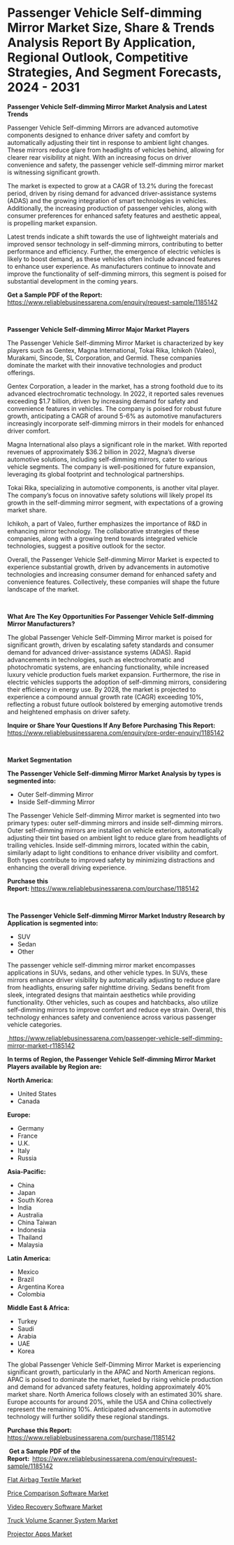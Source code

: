 <p><h1>Passenger Vehicle Self-dimming Mirror Market Size, Share & Trends Analysis Report By Application, Regional Outlook, Competitive Strategies, And Segment Forecasts, 2024 - 2031</h1></p><p><strong>Passenger Vehicle Self-dimming Mirror Market Analysis and Latest Trends</strong></p>
<p><p>Passenger Vehicle Self-dimming Mirrors are advanced automotive components designed to enhance driver safety and comfort by automatically adjusting their tint in response to ambient light changes. These mirrors reduce glare from headlights of vehicles behind, allowing for clearer rear visibility at night. With an increasing focus on driver convenience and safety, the passenger vehicle self-dimming mirror market is witnessing significant growth.</p><p>The market is expected to grow at a CAGR of 13.2% during the forecast period, driven by rising demand for advanced driver-assistance systems (ADAS) and the growing integration of smart technologies in vehicles. Additionally, the increasing production of passenger vehicles, along with consumer preferences for enhanced safety features and aesthetic appeal, is propelling market expansion. </p><p>Latest trends indicate a shift towards the use of lightweight materials and improved sensor technology in self-dimming mirrors, contributing to better performance and efficiency. Further, the emergence of electric vehicles is likely to boost demand, as these vehicles often include advanced features to enhance user experience. As manufacturers continue to innovate and improve the functionality of self-dimming mirrors, this segment is poised for substantial development in the coming years.</p></p>
<p><strong>Get a Sample PDF of the Report:&nbsp;</strong> <a href="https://www.reliablebusinessarena.com/enquiry/request-sample/1185142?utm_campaign=1347&utm_medium=2&utm_source=Github&utm_content=ia&utm_term=22102024&utm_id=passenger-vehicle-self-dimming-mirror">https://www.reliablebusinessarena.com/enquiry/request-sample/1185142</a></p>
<p>&nbsp;</p>
<p><strong>Passenger Vehicle Self-dimming Mirror Major Market Players</strong></p>
<p><p>The Passenger Vehicle Self-dimming Mirror Market is characterized by key players such as Gentex, Magna International, Tokai Rika, Ichikoh (Valeo), Murakami, Sincode, SL Corporation, and Germid. These companies dominate the market with their innovative technologies and product offerings.</p><p>Gentex Corporation, a leader in the market, has a strong foothold due to its advanced electrochromatic technology. In 2022, it reported sales revenues exceeding $1.7 billion, driven by increasing demand for safety and convenience features in vehicles. The company is poised for robust future growth, anticipating a CAGR of around 5-6% as automotive manufacturers increasingly incorporate self-dimming mirrors in their models for enhanced driver comfort.</p><p>Magna International also plays a significant role in the market. With reported revenues of approximately $36.2 billion in 2022, Magna’s diverse automotive solutions, including self-dimming mirrors, cater to various vehicle segments. The company is well-positioned for future expansion, leveraging its global footprint and technological partnerships.</p><p>Tokai Rika, specializing in automotive components, is another vital player. The company’s focus on innovative safety solutions will likely propel its growth in the self-dimming mirror segment, with expectations of a growing market share.</p><p>Ichikoh, a part of Valeo, further emphasizes the importance of R&D in enhancing mirror technology. The collaborative strategies of these companies, along with a growing trend towards integrated vehicle technologies, suggest a positive outlook for the sector.</p><p>Overall, the Passenger Vehicle Self-dimming Mirror Market is expected to experience substantial growth, driven by advancements in automotive technologies and increasing consumer demand for enhanced safety and convenience features. Collectively, these companies will shape the future landscape of the market.</p></p>
<p>&nbsp;</p>
<p><strong>What Are The Key Opportunities For Passenger Vehicle Self-dimming Mirror Manufacturers?</strong></p>
<p><p>The global Passenger Vehicle Self-Dimming Mirror market is poised for significant growth, driven by escalating safety standards and consumer demand for advanced driver-assistance systems (ADAS). Rapid advancements in technologies, such as electrochromatic and photochromatic systems, are enhancing functionality, while increased luxury vehicle production fuels market expansion. Furthermore, the rise in electric vehicles supports the adoption of self-dimming mirrors, considering their efficiency in energy use. By 2028, the market is projected to experience a compound annual growth rate (CAGR) exceeding 10%, reflecting a robust future outlook bolstered by emerging automotive trends and heightened emphasis on driver safety.</p></p>
<p><strong>Inquire or Share Your Questions If Any Before Purchasing This Report:</strong> <a href="https://www.reliablebusinessarena.com/enquiry/pre-order-enquiry/1185142?utm_campaign=1347&utm_medium=2&utm_source=Github&utm_content=ia&utm_term=22102024&utm_id=passenger-vehicle-self-dimming-mirror">https://www.reliablebusinessarena.com/enquiry/pre-order-enquiry/1185142</a></p>
<p>&nbsp;</p>
<p><strong>Market Segmentation</strong></p>
<p><strong>The Passenger Vehicle Self-dimming Mirror Market Analysis by types is segmented into:</strong></p>
<p><ul><li>Outer Self-dimming Mirror</li><li>Inside Self-dimming Mirror</li></ul></p>
<p><p>The Passenger Vehicle Self-dimming Mirror market is segmented into two primary types: outer self-dimming mirrors and inside self-dimming mirrors. Outer self-dimming mirrors are installed on vehicle exteriors, automatically adjusting their tint based on ambient light to reduce glare from headlights of trailing vehicles. Inside self-dimming mirrors, located within the cabin, similarly adapt to light conditions to enhance driver visibility and comfort. Both types contribute to improved safety by minimizing distractions and enhancing the overall driving experience.</p></p>
<p><strong>Purchase this Report:&nbsp;</strong><a href="https://www.reliablebusinessarena.com/purchase/1185142?utm_campaign=1347&utm_medium=2&utm_source=Github&utm_content=ia&utm_term=22102024&utm_id=passenger-vehicle-self-dimming-mirror">https://www.reliablebusinessarena.com/purchase/1185142</a></p>
<p>&nbsp;</p>
<p><strong>The Passenger Vehicle Self-dimming Mirror Market Industry Research by Application is segmented into:</strong></p>
<p><ul><li>SUV</li><li>Sedan</li><li>Other</li></ul></p>
<p><p>The passenger vehicle self-dimming mirror market encompasses applications in SUVs, sedans, and other vehicle types. In SUVs, these mirrors enhance driver visibility by automatically adjusting to reduce glare from headlights, ensuring safer nighttime driving. Sedans benefit from sleek, integrated designs that maintain aesthetics while providing functionality. Other vehicles, such as coupes and hatchbacks, also utilize self-dimming mirrors to improve comfort and reduce eye strain. Overall, this technology enhances safety and convenience across various passenger vehicle categories.</p></p>
<p><a href="https://www.reliablebusinessarena.com/passenger-vehicle-self-dimming-mirror-market-r1185142?utm_campaign=1347&utm_medium=2&utm_source=Github&utm_content=ia&utm_term=22102024&utm_id=passenger-vehicle-self-dimming-mirror">&nbsp;https://www.reliablebusinessarena.com/passenger-vehicle-self-dimming-mirror-market-r1185142</a></p>
<p><strong>In terms of Region, the Passenger Vehicle Self-dimming Mirror Market Players available by Region are:</strong></p>
<p>
    <p> <strong> North America: </strong>
        <ul>
            <li>United States</li>
            <li>Canada</li>
        </ul>
        </p> 
    <p> <strong> Europe: </strong>
        <ul>
            <li>Germany</li>
            <li>France</li>
            <li>U.K.</li>
            <li>Italy</li>
            <li>Russia</li>
        </ul>
        </p> 
    <p> <strong> Asia-Pacific: </strong>
        <ul>
            <li>China</li>
            <li>Japan</li>
            <li>South Korea</li>
            <li>India</li>
            <li>Australia</li>
            <li>China Taiwan</li>
            <li>Indonesia</li>
            <li>Thailand</li>
            <li>Malaysia</li>
        </ul>
        </p> 
    <p> <strong> Latin America: </strong>
        <ul>
            <li>Mexico</li>
            <li>Brazil</li>
            <li>Argentina Korea</li>
            <li>Colombia</li>
        </ul>
        </p> 
    <p> <strong> Middle East & Africa: </strong>
        <ul>
            <li>Turkey</li>
            <li>Saudi</li>
            <li>Arabia</li>
            <li>UAE</li>
            <li>Korea</li>
        </ul>
    </p>
    </p>
<p><p>The global Passenger Vehicle Self-Dimming Mirror Market is experiencing significant growth, particularly in the APAC and North American regions. APAC is poised to dominate the market, fueled by rising vehicle production and demand for advanced safety features, holding approximately 40% market share. North America follows closely with an estimated 30% share. Europe accounts for around 20%, while the USA and China collectively represent the remaining 10%. Anticipated advancements in automotive technology will further solidify these regional standings.</p></p>
<p><strong>Purchase this Report: </strong><a href="https://www.reliablebusinessarena.com/purchase/1185142?utm_campaign=1347&utm_medium=2&utm_source=Github&utm_content=ia&utm_term=22102024&utm_id=passenger-vehicle-self-dimming-mirror">https://www.reliablebusinessarena.com/purchase/1185142</a></p>
<p>&nbsp;<strong>Get a Sample PDF of the Report:&nbsp;&nbsp;</strong><a href="https://www.reliablebusinessarena.com/enquiry/request-sample/1185142?utm_campaign=1347&utm_medium=2&utm_source=Github&utm_content=ia&utm_term=22102024&utm_id=passenger-vehicle-self-dimming-mirror">https://www.reliablebusinessarena.com/enquiry/request-sample/1185142</a></p>
<p><strong></strong></p>
<p><p><a href="https://github.com/lilyet2b1/Market-Research-Report-List-1/blob/main/flat-airbag-textile-market.md?utm_campaign=1347&utm_medium=2&utm_source=Github&utm_content=ia&utm_term=22102024&utm_id=passenger-vehicle-self-dimming-mirror">Flat Airbag Textile Market</a></p><p><a href="https://www.linkedin.com/pulse/price-comparison-software-market-overview-forecast-2024-hqdbc?utm_campaign=1347&utm_medium=2&utm_source=Github&utm_content=ia&utm_term=22102024&utm_id=passenger-vehicle-self-dimming-mirror">Price Comparison Software Market</a></p><p><a href="https://www.linkedin.com/pulse/market-forecasting-change-global-video-recovery-software-dynamics-g2yrc?utm_campaign=1347&utm_medium=2&utm_source=Github&utm_content=ia&utm_term=22102024&utm_id=passenger-vehicle-self-dimming-mirror">Video Recovery Software Market</a></p><p><a href="https://github.com/AKSHATREPORTPRIME/Market-Research-Report-List-6/blob/main/truck-volume-scanner-system-market.md?utm_campaign=1347&utm_medium=2&utm_source=Github&utm_content=ia&utm_term=22102024&utm_id=passenger-vehicle-self-dimming-mirror">Truck Volume Scanner System Market</a></p><p><a href="https://www.linkedin.com/pulse/projector-apps-market-investigation-industry-evolution-7dtxc?utm_campaign=1347&utm_medium=2&utm_source=Github&utm_content=ia&utm_term=22102024&utm_id=passenger-vehicle-self-dimming-mirror">Projector Apps Market</a></p></p>
